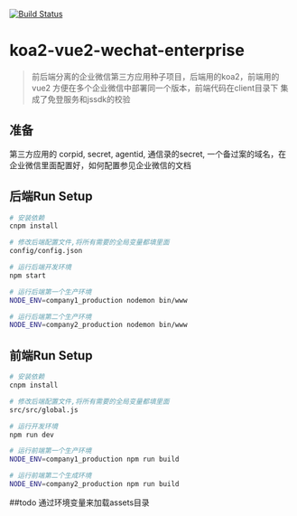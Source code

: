 [![Build Status](https://semaphoreci.com/api/v1/yaonie084/koa2-vue2-wechat-enterprise/branches/master/badge.svg)](https://semaphoreci.com/yaonie084/koa2-vue2-wechat-enterprise)

# koa2-vue2-wechat-enterprise

> 前后端分离的企业微信第三方应用种子项目，后端用的koa2，前端用的vue2
> 方便在多个企业微信中部署同一个版本，前端代码在client目录下
> 集成了免登服务和jssdk的校验

## 准备
第三方应用的 corpid, secret, agentid, 通信录的secret, 一个备过案的域名，在企业微信里面配置好，如何配置参见企业微信的文档

## 后端Run Setup

``` bash
# 安装依赖
cnpm install

# 修改后端配置文件,将所有需要的全局变量都填里面
config/config.json

# 运行后端开发环境
npm start

# 运行后端第一个生产环境
NODE_ENV=company1_production nodemon bin/www

# 运行后端第二个生产环境
NODE_ENV=company2_production nodemon bin/www
```


## 前端Run Setup

``` bash
# 安装依赖
cnpm install

# 修改后端配置文件,将所有需要的全局变量都填里面
src/src/global.js

# 运行开发环境
npm run dev

# 运行前端第一个生产环境
NODE_ENV=company1_production npm run build

# 运行前端第二个生成环境
NODE_ENV=company2_production npm run build
```

##todo
通过环境变量来加载assets目录